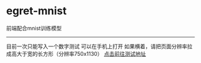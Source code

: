 # egret-mnist
前端配合mnist训练模型

---
目前一次只能写入一个数字测试    可以在手机上打开
如果横着，请把页面分辨率拉成高大于宽的长方形（分辨率750x1130）
[点击前往测试地址](http://www.alpxe.com/app/mnist/)


